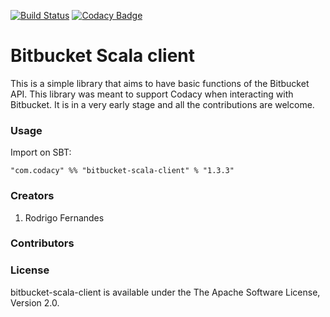 [![Build Status](https://travis-ci.org/codacy/bitbucket-scala-client.svg)](https://travis-ci.org/codacy/bitbucket-scala-client)
[![Codacy Badge](https://www.codacy.com/project/badge/bc618d371b1a45f8a7129d868512a4fc)](https://www.codacy.com/app/Codacy/bitbucket-scala-client)

# Bitbucket Scala client

This is a simple library that aims to have basic functions of the Bitbucket API.
This library was meant to support Codacy when interacting with Bitbucket.
It is in a very early stage and all the contributions are welcome.

### Usage

Import on SBT:

    "com.codacy" %% "bitbucket-scala-client" % "1.3.3"

### Creators

1. Rodrigo Fernandes

### Contributors

### License

bitbucket-scala-client is available under the The Apache Software License, Version 2.0.
